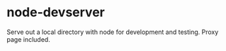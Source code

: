 node-devserver
==============

Serve out a local directory with node for development and testing. Proxy page included.

